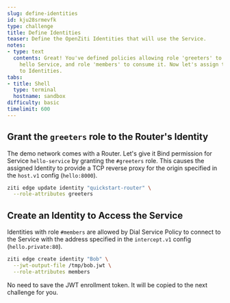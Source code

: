 ```yaml
---
slug: define-identities
id: kju28srmevfk
type: challenge
title: Define Identities
teaser: Define the OpenZiti Identities that will use the Service.
notes:
- type: text
  contents: Great! You've defined policies allowing role 'greeters' to provide the
    hello Service, and role 'members' to consume it. Now let's assign those roles
    to Identities.
tabs:
- title: Shell
  type: terminal
  hostname: sandbox
difficulty: basic
timelimit: 600
---
```


## Grant the `greeters` role to the Router's Identity

The demo network comes with a Router. Let's give it Bind permission for Service `hello-service` by granting the `#greeters` role. This causes the assigned Identity to provide a TCP reverse proxy for the origin specified in the `host.v1` config (`hello:8000`).

```bash
ziti edge update identity "quickstart-router" \
  --role-attributes greeters
```

## Create an Identity to Access the Service

Identities with role `#members` are allowed by Dial Service Policy to connect to the Service with the address specified in the `intercept.v1` config (`hello.private:80`).

```bash
ziti edge create identity "Bob" \
  --jwt-output-file /tmp/bob.jwt \
  --role-attributes members
```

No need to save the JWT enrollment token. It will be copied to the next challenge for you.
